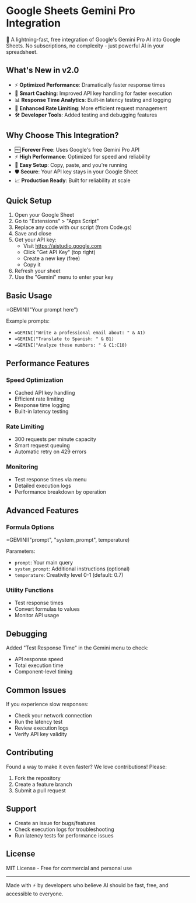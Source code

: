 # Google Sheets Gemini Pro Integration
🚀 A lightning-fast, free integration of Google's Gemini Pro AI into Google Sheets. No subscriptions, no complexity - just powerful AI in your spreadsheet.

## What's New in v2.0

* ⚡ **Optimized Performance**: Dramatically faster response times
* 🔄 **Smart Caching**: Improved API key handling for faster execution
* 📊 **Response Time Analytics**: Built-in latency testing and logging
* 🎯 **Enhanced Rate Limiting**: More efficient request management
* 🛠️ **Developer Tools**: Added testing and debugging features

## Why Choose This Integration?

* 🆓 **Forever Free**: Uses Google's free Gemini Pro API
* ⚡ **High Performance**: Optimized for speed and reliability
* 🔌 **Easy Setup**: Copy, paste, and you're running
* 🛡️ **Secure**: Your API key stays in your Google Sheet
* 📈 **Production Ready**: Built for reliability at scale

## Quick Setup

1. Open your Google Sheet
2. Go to "Extensions" > "Apps Script"
3. Replace any code with our script (from Code.gs)
4. Save and close
5. Get your API key:
   * Visit https://aistudio.google.com
   * Click "Get API Key" (top right)
   * Create a new key (free)
   * Copy it
6. Refresh your sheet
7. Use the "Gemini" menu to enter your key

## Basic Usage

=GEMINI("Your prompt here")


Example prompts:
* `=GEMINI("Write a professional email about: " & A1)`
* `=GEMINI("Translate to Spanish: " & B1)`
* `=GEMINI("Analyze these numbers: " & C1:C10)`

## Performance Features

### Speed Optimization
* Cached API key handling
* Efficient rate limiting
* Response time logging
* Built-in latency testing

### Rate Limiting
* 300 requests per minute capacity
* Smart request queuing
* Automatic retry on 429 errors

### Monitoring
* Test response times via menu
* Detailed execution logs
* Performance breakdown by operation

## Advanced Features

### Formula Options
=GEMINI("prompt", "system_prompt", temperature)


Parameters:
* `prompt`: Your main query
* `system_prompt`: Additional instructions (optional)
* `temperature`: Creativity level 0-1 (default: 0.7)

### Utility Functions
* Test response times
* Convert formulas to values
* Monitor API usage

## Debugging

Added "Test Response Time" in the Gemini menu to check:
* API response speed
* Total execution time
* Component-level timing

## Common Issues

If you experience slow responses:
* Check your network connection
* Run the latency test
* Review execution logs
* Verify API key validity

## Contributing

Found a way to make it even faster? We love contributions! Please:
1. Fork the repository
2. Create a feature branch
3. Submit a pull request

## Support

* Create an issue for bugs/features
* Check execution logs for troubleshooting
* Run latency tests for performance issues

## License

MIT License - Free for commercial and personal use

---

Made with ⚡ by developers who believe AI should be fast, free, and accessible to everyone.

